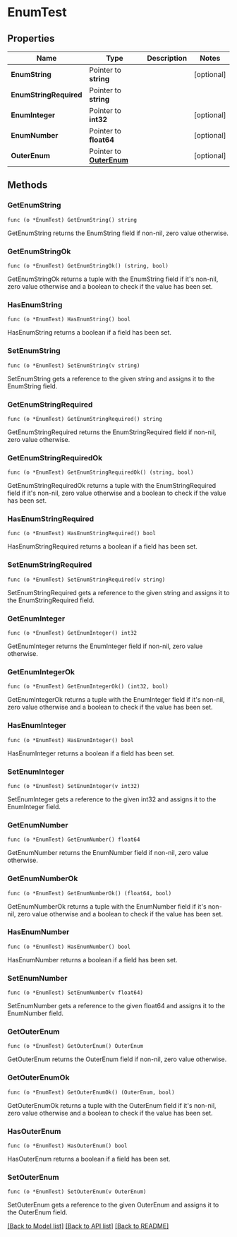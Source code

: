 # EnumTest

## Properties

Name | Type | Description | Notes
------------ | ------------- | ------------- | -------------
**EnumString** | Pointer to **string** |  | [optional] 
**EnumStringRequired** | Pointer to **string** |  | 
**EnumInteger** | Pointer to **int32** |  | [optional] 
**EnumNumber** | Pointer to **float64** |  | [optional] 
**OuterEnum** | Pointer to [**OuterEnum**](OuterEnum.md) |  | [optional] 

## Methods

### GetEnumString

`func (o *EnumTest) GetEnumString() string`

GetEnumString returns the EnumString field if non-nil, zero value otherwise.

### GetEnumStringOk

`func (o *EnumTest) GetEnumStringOk() (string, bool)`

GetEnumStringOk returns a tuple with the EnumString field if it's non-nil, zero value otherwise
and a boolean to check if the value has been set.

### HasEnumString

`func (o *EnumTest) HasEnumString() bool`

HasEnumString returns a boolean if a field has been set.

### SetEnumString

`func (o *EnumTest) SetEnumString(v string)`

SetEnumString gets a reference to the given string and assigns it to the EnumString field.

### GetEnumStringRequired

`func (o *EnumTest) GetEnumStringRequired() string`

GetEnumStringRequired returns the EnumStringRequired field if non-nil, zero value otherwise.

### GetEnumStringRequiredOk

`func (o *EnumTest) GetEnumStringRequiredOk() (string, bool)`

GetEnumStringRequiredOk returns a tuple with the EnumStringRequired field if it's non-nil, zero value otherwise
and a boolean to check if the value has been set.

### HasEnumStringRequired

`func (o *EnumTest) HasEnumStringRequired() bool`

HasEnumStringRequired returns a boolean if a field has been set.

### SetEnumStringRequired

`func (o *EnumTest) SetEnumStringRequired(v string)`

SetEnumStringRequired gets a reference to the given string and assigns it to the EnumStringRequired field.

### GetEnumInteger

`func (o *EnumTest) GetEnumInteger() int32`

GetEnumInteger returns the EnumInteger field if non-nil, zero value otherwise.

### GetEnumIntegerOk

`func (o *EnumTest) GetEnumIntegerOk() (int32, bool)`

GetEnumIntegerOk returns a tuple with the EnumInteger field if it's non-nil, zero value otherwise
and a boolean to check if the value has been set.

### HasEnumInteger

`func (o *EnumTest) HasEnumInteger() bool`

HasEnumInteger returns a boolean if a field has been set.

### SetEnumInteger

`func (o *EnumTest) SetEnumInteger(v int32)`

SetEnumInteger gets a reference to the given int32 and assigns it to the EnumInteger field.

### GetEnumNumber

`func (o *EnumTest) GetEnumNumber() float64`

GetEnumNumber returns the EnumNumber field if non-nil, zero value otherwise.

### GetEnumNumberOk

`func (o *EnumTest) GetEnumNumberOk() (float64, bool)`

GetEnumNumberOk returns a tuple with the EnumNumber field if it's non-nil, zero value otherwise
and a boolean to check if the value has been set.

### HasEnumNumber

`func (o *EnumTest) HasEnumNumber() bool`

HasEnumNumber returns a boolean if a field has been set.

### SetEnumNumber

`func (o *EnumTest) SetEnumNumber(v float64)`

SetEnumNumber gets a reference to the given float64 and assigns it to the EnumNumber field.

### GetOuterEnum

`func (o *EnumTest) GetOuterEnum() OuterEnum`

GetOuterEnum returns the OuterEnum field if non-nil, zero value otherwise.

### GetOuterEnumOk

`func (o *EnumTest) GetOuterEnumOk() (OuterEnum, bool)`

GetOuterEnumOk returns a tuple with the OuterEnum field if it's non-nil, zero value otherwise
and a boolean to check if the value has been set.

### HasOuterEnum

`func (o *EnumTest) HasOuterEnum() bool`

HasOuterEnum returns a boolean if a field has been set.

### SetOuterEnum

`func (o *EnumTest) SetOuterEnum(v OuterEnum)`

SetOuterEnum gets a reference to the given OuterEnum and assigns it to the OuterEnum field.


[[Back to Model list]](../README.md#documentation-for-models) [[Back to API list]](../README.md#documentation-for-api-endpoints) [[Back to README]](../README.md)


